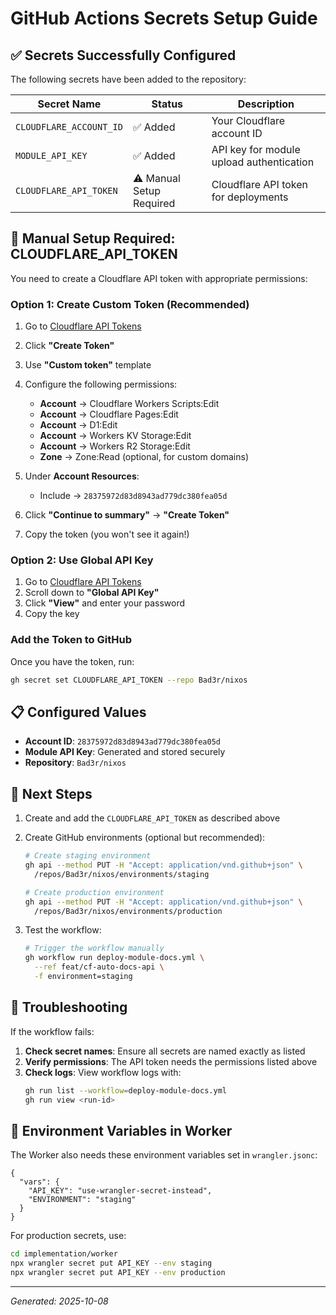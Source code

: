 # GitHub Actions Secrets Setup Guide

## ✅ Secrets Successfully Configured

The following secrets have been added to the repository:

| Secret Name | Status | Description |
|-------------|--------|-------------|
| `CLOUDFLARE_ACCOUNT_ID` | ✅ Added | Your Cloudflare account ID |
| `MODULE_API_KEY` | ✅ Added | API key for module upload authentication |
| `CLOUDFLARE_API_TOKEN` | ⚠️ Manual Setup Required | Cloudflare API token for deployments |

## 🔑 Manual Setup Required: CLOUDFLARE_API_TOKEN

You need to create a Cloudflare API token with appropriate permissions:

### Option 1: Create Custom Token (Recommended)

1. Go to [Cloudflare API Tokens](https://dash.cloudflare.com/profile/api-tokens)
2. Click **"Create Token"**
3. Use **"Custom token"** template
4. Configure the following permissions:
   - **Account** → Cloudflare Workers Scripts:Edit
   - **Account** → Cloudflare Pages:Edit
   - **Account** → D1:Edit
   - **Account** → Workers KV Storage:Edit
   - **Account** → Workers R2 Storage:Edit
   - **Zone** → Zone:Read (optional, for custom domains)

5. Under **Account Resources**:
   - Include → `28375972d83d8943ad779dc380fea05d`

6. Click **"Continue to summary"** → **"Create Token"**
7. Copy the token (you won't see it again!)

### Option 2: Use Global API Key

1. Go to [Cloudflare API Tokens](https://dash.cloudflare.com/profile/api-tokens)
2. Scroll down to **"Global API Key"**
3. Click **"View"** and enter your password
4. Copy the key

### Add the Token to GitHub

Once you have the token, run:

```bash
gh secret set CLOUDFLARE_API_TOKEN --repo Bad3r/nixos
```

## 📋 Configured Values

- **Account ID**: `28375972d83d8943ad779dc380fea05d`
- **Module API Key**: Generated and stored securely
- **Repository**: `Bad3r/nixos`

## 🚀 Next Steps

1. Create and add the `CLOUDFLARE_API_TOKEN` as described above
2. Create GitHub environments (optional but recommended):
   ```bash
   # Create staging environment
   gh api --method PUT -H "Accept: application/vnd.github+json" \
     /repos/Bad3r/nixos/environments/staging

   # Create production environment
   gh api --method PUT -H "Accept: application/vnd.github+json" \
     /repos/Bad3r/nixos/environments/production
   ```

3. Test the workflow:
   ```bash
   # Trigger the workflow manually
   gh workflow run deploy-module-docs.yml \
     --ref feat/cf-auto-docs-api \
     -f environment=staging
   ```

## 🔧 Troubleshooting

If the workflow fails:

1. **Check secret names**: Ensure all secrets are named exactly as listed
2. **Verify permissions**: The API token needs the permissions listed above
3. **Check logs**: View workflow logs with:
   ```bash
   gh run list --workflow=deploy-module-docs.yml
   gh run view <run-id>
   ```

## 📝 Environment Variables in Worker

The Worker also needs these environment variables set in `wrangler.jsonc`:

```jsonc
{
  "vars": {
    "API_KEY": "use-wrangler-secret-instead",
    "ENVIRONMENT": "staging"
  }
}
```

For production secrets, use:
```bash
cd implementation/worker
npx wrangler secret put API_KEY --env staging
npx wrangler secret put API_KEY --env production
```

---

*Generated: 2025-10-08*